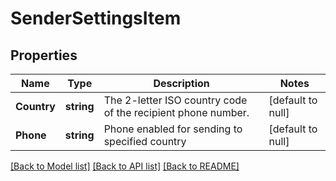 # SenderSettingsItem

## Properties
Name | Type | Description | Notes
------------ | ------------- | ------------- | -------------
**Country** | **string** | The 2-letter ISO country code of the recipient phone number.  | [default to null]
**Phone** | **string** | Phone enabled for sending to specified country | [default to null]

[[Back to Model list]](../README.md#documentation-for-models) [[Back to API list]](../README.md#documentation-for-api-endpoints) [[Back to README]](../README.md)


